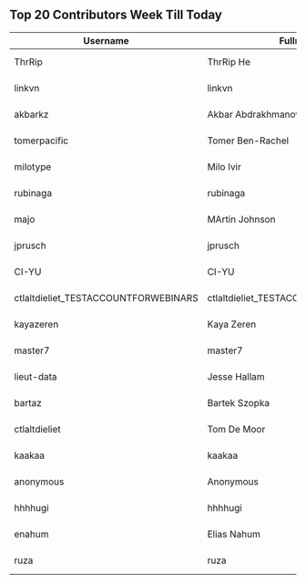 ## Top 20 Contributors Week Till Today ##
|Username|Fullname|Translated|DateJoined|Language|
|--------|--------|----------|----------|-------|
|ThrRip|ThrRip He|694|2023-05-13T21:46:16.|zh_Hans|
|linkvn|linkvn|236|2023-06-07T09:42:36.|vi|
|akbarkz|Akbar Abdrakhmanov|228|2023-10-17T14:38:22.|kk|
|tomerpacific|Tomer Ben-Rachel|190|2023-10-14T19:17:54.|he|
|milotype|Milo Ivir|94|2021-10-30T10:27:42.|hr|
|rubinaga|rubinaga|80|2023-10-20T12:04:47.|sq|
|majo|MArtin Johnson|40|2020-06-19T18:19:45Z|sv|
|jprusch|jprusch|6|2021-06-28T12:00:18.|de|
|CI-YU|CI-YU|4|2022-11-16T02:14:58.|zh_Hant|
|ctlaltdieliet_TESTACCOUNTFORWEBINARS|ctlaltdieliet_TESTACCOUNTFORWEBINARS|2|2020-06-25T07:14:37.|nl|
|kayazeren|Kaya Zeren|2|2020-06-19T07:05:24Z|tr|
|master7|master7|2|2020-06-19T18:20:39.|pl|
|lieut-data|Jesse Hallam|1|2022-10-03T17:17:08Z||
|bartaz|Bartek Szopka|1|2023-10-18T12:04:01.||
|ctlaltdieliet|Tom De Moor|1|2020-06-19T16:30:47Z|nl|
|kaakaa|kaakaa|1|2020-06-19T18:20:26Z|ja|
|anonymous|Anonymous|0|2020-06-10T18:34:14.||
|hhhhugi|hhhhugi|0|2020-06-19T18:18:56.||
|enahum|Elias  Nahum|0|2020-06-19T18:18:56Z|es|
|ruza|ruza|0|2020-06-19T18:18:57.||
